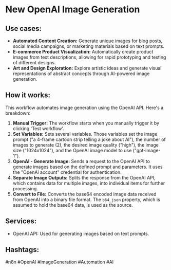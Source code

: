 # New OpenAI Image Generation

## Use cases:

- **Automated Content Creation:** Generate unique images for blog posts, social media campaigns, or marketing materials based on text prompts.
- **E-commerce Product Visualization:** Automatically create product images from text descriptions, allowing for rapid prototyping and testing of different designs.
- **Art and Design Exploration:** Explore artistic ideas and generate visual representations of abstract concepts through AI-powered image generation.

## How it works:

This workflow automates image generation using the OpenAI API. Here's a breakdown:

1.  **Manual Trigger:** The workflow starts when you manually trigger it by clicking 'Test workflow'.
2.  **Set Variables:** Sets several variables. Those variables set the image prompt ("a 4-frame cartoon strip telling a joke about AI"), the number of images to generate (2), the desired image quality ("high"), the image size ("1024x1024"), and the OpenAI image model to use ("gpt-image-1").
3.  **OpenAI - Generate Image:** Sends a request to the OpenAI API to generate images based on the defined prompt and parameters. It uses the "OpenAi account" credential for authentication.
4.  **Separate Image Outputs:** Splits the response from the OpenAI API, which contains data for multiple images, into individual items for further processing.
5.  **Convert to File:** Converts the base64 encoded image data received from OpenAI into a binary file format. The `b64_json` property, which is assumed to hold the base64 data, is used as the source.

## Services:

-   OpenAI API: Used for generating images based on text prompts.

## Hashtags:

#n8n #OpenAI #ImageGeneration #Automation #AI
